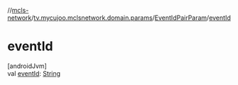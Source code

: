 //[mcls-network](../../../index.md)/[tv.mycujoo.mclsnetwork.domain.params](../index.md)/[EventIdPairParam](index.md)/[eventId](event-id.md)

# eventId

[androidJvm]\
val [eventId](event-id.md): [String](https://kotlinlang.org/api/latest/jvm/stdlib/kotlin/-string/index.html)
